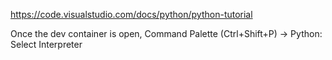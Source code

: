 https://code.visualstudio.com/docs/python/python-tutorial

Once the dev container is open, Command Palette (Ctrl+Shift+P) -> Python: Select Interpreter

